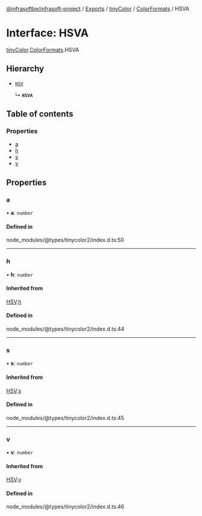[@infrasoftbe/infrasoft-project](../README.md) / [Exports](../modules.md) / [tinyColor](../modules/tinyColor.md) / [ColorFormats](../modules/tinyColor.ColorFormats.md) / HSVA

# Interface: HSVA

[tinyColor](../modules/tinyColor.md).[ColorFormats](../modules/tinyColor.ColorFormats.md).HSVA

## Hierarchy

- [`HSV`](tinyColor.ColorFormats.HSV.md)

  ↳ **`HSVA`**

## Table of contents

### Properties

- [a](tinyColor.ColorFormats.HSVA.md#a)
- [h](tinyColor.ColorFormats.HSVA.md#h)
- [s](tinyColor.ColorFormats.HSVA.md#s)
- [v](tinyColor.ColorFormats.HSVA.md#v)

## Properties

### a

• **a**: `number`

#### Defined in

node_modules/@types/tinycolor2/index.d.ts:50

___

### h

• **h**: `number`

#### Inherited from

[HSV](tinyColor.ColorFormats.HSV.md).[h](tinyColor.ColorFormats.HSV.md#h)

#### Defined in

node_modules/@types/tinycolor2/index.d.ts:44

___

### s

• **s**: `number`

#### Inherited from

[HSV](tinyColor.ColorFormats.HSV.md).[s](tinyColor.ColorFormats.HSV.md#s)

#### Defined in

node_modules/@types/tinycolor2/index.d.ts:45

___

### v

• **v**: `number`

#### Inherited from

[HSV](tinyColor.ColorFormats.HSV.md).[v](tinyColor.ColorFormats.HSV.md#v)

#### Defined in

node_modules/@types/tinycolor2/index.d.ts:46
